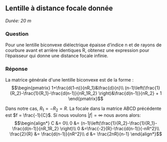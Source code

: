 ## Lentille à distance focale donnée

*Durée: 20 m*

### Question

Pour une lentille biconvexe diélectrique épaisse d’indice n et de rayons de courbure avant et arrière identiques R, obtenez une expression pour l’épaisseur qui donne une distance focale infinie.

### Réponse

La matrice générale d'une lentille biconvexe est de la forme :
$$\begin{pmatrix}
1+\frac{d(1-n)}{nR_1}&\frac{d}{n}\\
(n-1)\left(\frac{1}{R_2}-\frac{1}{R_1}-\frac{d(n-1)}{nR_1R_2} \right)&\frac{d(n-1)}{nR_2} + 1
\end{pmatrix}$$

Dans notre cas, $R_1 = -R_2 = R$.
La focale dans la matrice ABCD précédente est $f = \frac{-1}{C}$. Si nous voulons $|{f}| = \infty$ nous avons alors: 
$$\begin{align*}
    C &= 0\\
   0 &= (n-1)\left(\frac{1}{R_2}-\frac{1}{R_1}-\frac{d(n-1)}{nR_1R_2} \right)\\
   0 &=\frac{-2}{R}-\frac{d(n-1)}{-nR^2}\\
   \frac{2}{R} &= \frac{d(n-1)}{nR^2}\\
   d &= \frac{2nR}{n-1}
\end{align*}$$

